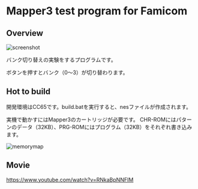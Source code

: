 # Mapper3 test program for Famicom

## Overview
![screenshot](https://github.com/nicotakuya/diyfccartridgemp3/assets/5597377/1b25f838-36d2-45ca-88fc-a25b219e9974)

バンク切り替えの実験をするプログラムです。

ボタンを押すとバンク（0～3）が切り替わります。

## Hot to build

開発環境はCC65です。build.batを実行すると、nesファイルが作成されます。

実機で動かすにはMapper3のカートリッジが必要です。
CHR-ROMにはパターンのデータ（32KB）、PRG-ROMにはプログラム（32KB）をそれぞれ書き込みます。

![memorymap](https://github.com/nicotakuya/diyfccartridgemp3/assets/5597377/053513bc-3467-4bbb-b5cb-9e4dabfcfe88)

## Movie

https://www.youtube.com/watch?v=RNkaBpNNFIM
